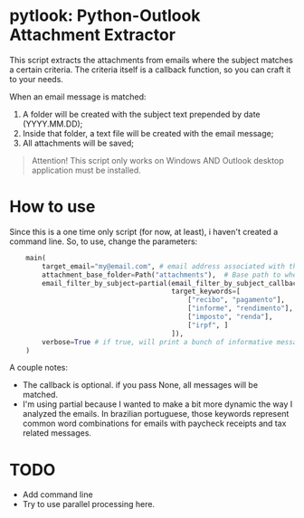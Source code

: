 # pytlook: Python-Outlook Attachment Extractor
This script extracts the attachments from emails where the subject matches a certain criteria.
The criteria itself is a callback function, so you can craft it to your needs.

When an email message is matched:
1. A folder will be created with the subject text prepended by date (YYYY.MM.DD);
2. Inside that folder, a text file will be created with the email message;
3. All attachments will be saved;

> Attention! This script only works on Windows AND Outlook desktop application must be installed. 


# How to use
Since this is a one time only script (for now, at least), i haven't created a command line.
So, to use, change the parameters:
```python
    main(
        target_email="my@email.com", # email address associated with the account you want to read
        attachment_base_folder=Path("attachments"),  # Base path to where you want to save the attachments
        email_filter_by_subject=partial(email_filter_by_subject_callback, # Callback function that will filter the messages by it's subject.
                                        target_keywords=[
                                            ["recibo", "pagamento"],
                                            ["informe", "rendimento"],
                                            ["imposto", "renda"],
                                            ["irpf", ]
                                        ]),
        verbose=True # if true, will print a bunch of informative messages.
    )
```
A couple notes:
- The callback is optional. if you pass None, all messages will be matched.
- I'm using partial because I wanted to make a bit more dynamic the way I analyzed the emails. In brazilian portuguese, those keywords represent common word combinations for emails with paycheck receipts and tax related messages.

# TODO
- Add command line
- Try to use parallel processing here.